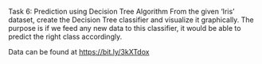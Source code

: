 Task 6: Prediction using Decision Tree Algorithm
From the given ‘Iris’ dataset, create the Decision Tree classifier and visualize it graphically.
The purpose is if we feed any new data to this classifier, it would be able to predict the right class accordingly.

Data can be found at https://bit.ly/3kXTdox
